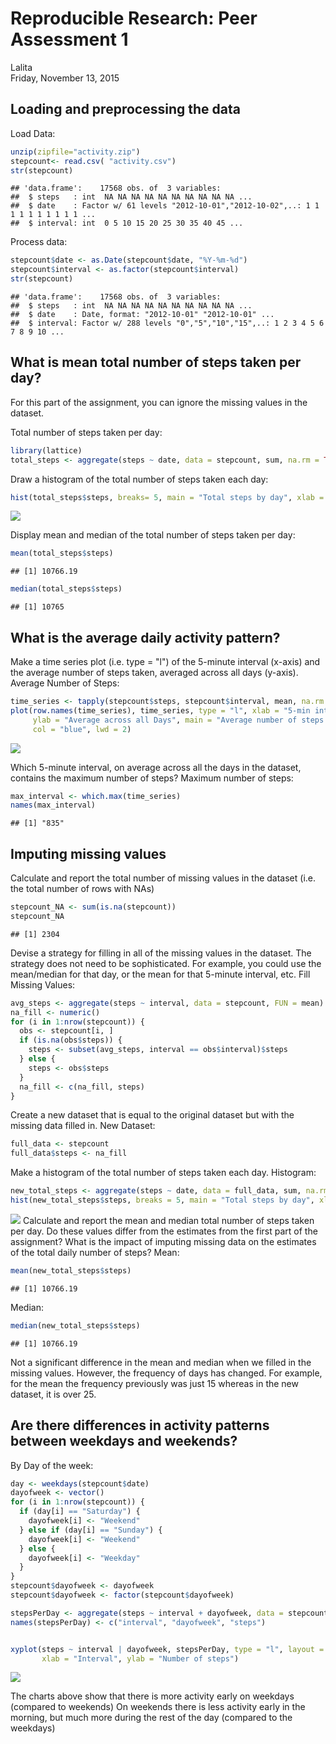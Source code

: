 # Reproducible Research: Peer Assessment 1
Lalita  
Friday, November 13, 2015  


## Loading and preprocessing the data
Load Data:


```r
unzip(zipfile="activity.zip")
stepcount<- read.csv( "activity.csv")
str(stepcount)
```

```
## 'data.frame':	17568 obs. of  3 variables:
##  $ steps   : int  NA NA NA NA NA NA NA NA NA NA ...
##  $ date    : Factor w/ 61 levels "2012-10-01","2012-10-02",..: 1 1 1 1 1 1 1 1 1 1 ...
##  $ interval: int  0 5 10 15 20 25 30 35 40 45 ...
```
Process data:

```r
stepcount$date <- as.Date(stepcount$date, "%Y-%m-%d")
stepcount$interval <- as.factor(stepcount$interval)
str(stepcount)
```

```
## 'data.frame':	17568 obs. of  3 variables:
##  $ steps   : int  NA NA NA NA NA NA NA NA NA NA ...
##  $ date    : Date, format: "2012-10-01" "2012-10-01" ...
##  $ interval: Factor w/ 288 levels "0","5","10","15",..: 1 2 3 4 5 6 7 8 9 10 ...
```

## What is mean total number of steps taken per day?
For this part of the assignment, you can ignore the missing values in the dataset.

Total number of steps taken per day:

```r
library(lattice)
total_steps <- aggregate(steps ~ date, data = stepcount, sum, na.rm = TRUE)
```
Draw a histogram of the total number of steps taken each day:

```r
hist(total_steps$steps, breaks= 5, main = "Total steps by day", xlab = "total steps in a day", col = "red")
```

![](PA1_template_files/figure-html/unnamed-chunk-4-1.png) 

Display mean and median of the total number of steps taken per day:

```r
mean(total_steps$steps)
```

```
## [1] 10766.19
```

```r
median(total_steps$steps)
```

```
## [1] 10765
```


## What is the average daily activity pattern?

Make a time series plot (i.e. type = "l") of the 5-minute interval (x-axis) and the average number of steps taken, averaged across all days (y-axis).
Average Number of Steps:

```r
time_series <- tapply(stepcount$steps, stepcount$interval, mean, na.rm = TRUE)
plot(row.names(time_series), time_series, type = "l", xlab = "5-min interval", 
     ylab = "Average across all Days", main = "Average number of steps taken", 
     col = "blue", lwd = 2)
```

![](PA1_template_files/figure-html/unnamed-chunk-7-1.png) 

Which 5-minute interval, on average across all the days in the dataset, contains the maximum number of steps?
Maximum number of steps:

```r
max_interval <- which.max(time_series)
names(max_interval)
```

```
## [1] "835"
```

## Imputing missing values

Calculate and report the total number of missing values in the dataset (i.e. the total number of rows with NAs)

```r
stepcount_NA <- sum(is.na(stepcount))
stepcount_NA
```

```
## [1] 2304
```

Devise a strategy for filling in all of the missing values in the dataset. The strategy does not need to be sophisticated. For example, you could use the mean/median for that day, or the mean for that 5-minute interval, etc.
Fill Missing Values:

```r
avg_steps <- aggregate(steps ~ interval, data = stepcount, FUN = mean)
na_fill <- numeric()
for (i in 1:nrow(stepcount)) {
  obs <- stepcount[i, ]
  if (is.na(obs$steps)) {
    steps <- subset(avg_steps, interval == obs$interval)$steps
  } else {
    steps <- obs$steps
  }
  na_fill <- c(na_fill, steps)
}
```
Create a new dataset that is equal to the original dataset but with the missing data filled in.
New Dataset:

```r
full_data <- stepcount
full_data$steps <- na_fill
```

Make a histogram of the total number of steps taken each day.
Histogram:

```r
new_total_steps <- aggregate(steps ~ date, data = full_data, sum, na.rm = TRUE)
hist(new_total_steps$steps, breaks = 5, main = "Total steps by day", xlab = "steps per day", col = "blue")  
```

![](PA1_template_files/figure-html/unnamed-chunk-12-1.png) 
Calculate and report the mean and median total number of steps taken per day. Do these values differ from the estimates from the first part of the assignment? What is the impact of imputing missing data on the estimates of the total daily number of steps?
Mean:

```r
mean(new_total_steps$steps)
```

```
## [1] 10766.19
```
Median:

```r
median(new_total_steps$steps)
```

```
## [1] 10766.19
```
Not a significant difference in the mean and median when we filled in the missing values. However, the frequency of days has changed. For example, for the mean the frequency previously was just 15 whereas in the new dataset, it is over 25.



## Are there differences in activity patterns between weekdays and weekends?
By Day of the week:


```r
day <- weekdays(stepcount$date)
dayofweek <- vector()
for (i in 1:nrow(stepcount)) {
  if (day[i] == "Saturday") {
    dayofweek[i] <- "Weekend"
  } else if (day[i] == "Sunday") {
    dayofweek[i] <- "Weekend"
  } else {
    dayofweek[i] <- "Weekday"
  }
}
stepcount$dayofweek <- dayofweek
stepcount$dayofweek <- factor(stepcount$dayofweek)

stepsPerDay <- aggregate(steps ~ interval + dayofweek, data = stepcount, mean)
names(stepsPerDay) <- c("interval", "dayofweek", "steps")


xyplot(steps ~ interval | dayofweek, stepsPerDay, type = "l", layout = c(1, 2), 
       xlab = "Interval", ylab = "Number of steps")     
```

![](PA1_template_files/figure-html/unnamed-chunk-15-1.png) 

The charts above show that there is more activity early on weekdays (compared to weekends)
On weekends there is less activity early in the morning, but much more during the rest of the day (compared to the weekdays)
